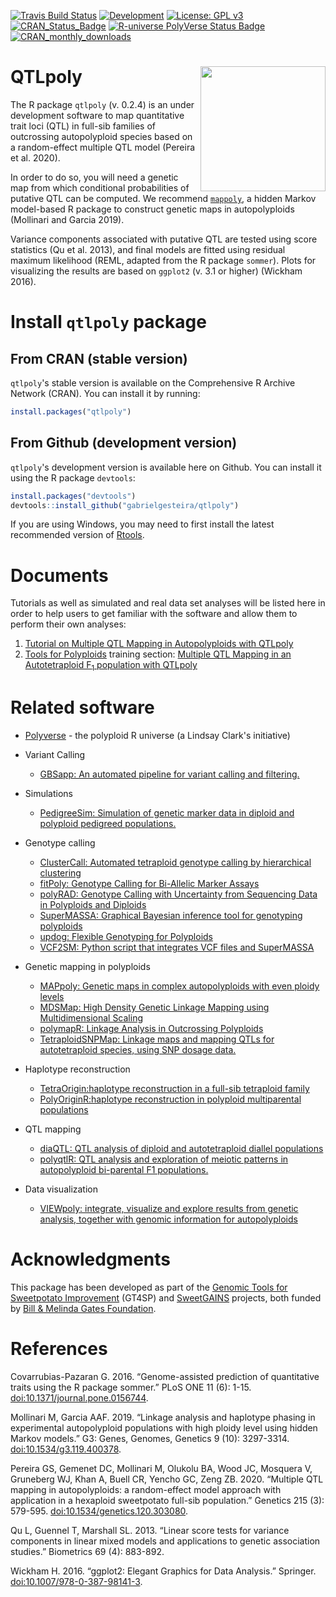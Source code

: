 [![Travis Build Status](https://app.travis-ci.com/gabrielgesteira/QTLpoly.svg?branch=main)](https://app.travis-ci.com/gabrielgesteira/QTLpoly)
 [![Development](https://img.shields.io/badge/development-active-blue.svg)](https://img.shields.io/badge/development-active-blue.svg)
[![License: GPL v3](https://img.shields.io/badge/License-GPL%20v3-blue.svg)](https://www.gnu.org/licenses/gpl-3.0)
[![CRAN_Status_Badge](http://www.r-pkg.org/badges/version/qtlpoly)](https://cran.r-project.org/package=qtlpoly)
[![R-universe PolyVerse Status Badge](https://polyploids.r-universe.dev/badges/qtlpoly)](https://polyploids.r-universe.dev/badges/qtlpoly)
[![CRAN_monthly_downloads](https://cranlogs.r-pkg.org/badges/qtlpoly)](https://cranlogs.r-pkg.org/badges/qtlpoly?color=orange)



# QTLpoly <img src="https://raw.githubusercontent.com/gabrielgesteira/QTLpoly/main/hex.png" align="right" width="200" />

The R package `qtlpoly` (v. 0.2.4) is an under development software to map quantitative trait loci (QTL) in full-sib families of outcrossing autopolyploid species based on a random-effect multiple QTL model (Pereira et al. 2020). 

In order to do so, you will need a genetic map from which conditional probabilities of putative QTL can be computed. We recommend [`mappoly`](https://cran.r-project.org/package=mappoly), a hidden Markov model-based R package to construct genetic maps in autopolyploids (Mollinari and Garcia 2019).

Variance components associated with putative QTL are tested using score statistics (Qu et al. 2013), and final models are fitted using residual maximum likelihood (REML, adapted from the R package `sommer`). Plots for visualizing the results are based on `ggplot2` (v. 3.1 or higher) (Wickham 2016). 

# Install `qtlpoly` package

## From CRAN (stable version)

`qtlpoly`'s stable version is available on the Comprehensive R Archive Network (CRAN). You can install it by running:

```r
install.packages("qtlpoly")
```

## From Github (development version)

`qtlpoly`'s development version is available here on Github. You can install it using the R package `devtools`:

```r
install.packages("devtools")
devtools::install_github("gabrielgesteira/qtlpoly") 
```

If you are using Windows, you may need to first install the latest recommended version of [Rtools](https://cran.r-project.org/bin/windows/Rtools/).

# Documents 

Tutorials as well as simulated and real data set analyses will be listed here in order to help users to get familiar with the software and allow them to perform their own analyses:

1. [Tutorial on Multiple QTL Mapping in Autopolyploids with QTLpoly](https://guilherme-pereira.github.io/QTLpoly/1-tutorial)
2. [Tools for Polyploids](https://www.polyploids.org/workshop/2021/january/info) training section: [Multiple QTL Mapping in an Autotetraploid F<sub>1</sub> population with QTLpoly](https://guilherme-pereira.github.io/QTLpoly/2-tetraploid_example.html)


# Related software

* [Polyverse](https://polyploids.r-universe.dev/ui#builds) - the polyploid R universe (a Lindsay Clark's initiative)

* Variant Calling
  *  [GBSapp: An automated pipeline for variant calling and filtering.](https://github.com/bodeolukolu/GBSapp)

* Simulations
  * [PedigreeSim: Simulation of genetic marker data in diploid and polyploid pedigreed populations.](https://www.wur.nl/en/show/Software-PedigreeSim.htm)

* Genotype calling
  * [ClusterCall: Automated tetraploid genotype calling by hierarchical clustering](https://potatobreeding.cals.wisc.edu/software/)
  * [fitPoly: Genotype Calling for Bi-Allelic Marker Assays](https://CRAN.R-project.org/package=fitPoly)
  * [polyRAD: Genotype Calling with Uncertainty from Sequencing Data in Polyploids and Diploids](https://CRAN.R-project.org/package=polyRAD)
  * [SuperMASSA: Graphical Bayesian inference tool for genotyping polyploids](https://bitbucket.org/orserang/supermassa)
  * [updog: Flexible Genotyping for Polyploids](https://CRAN.R-project.org/package=updog)
  * [VCF2SM: Python script that integrates VCF files and SuperMASSA](https://github.com/guilherme-pereira/vcf2sm)
 
* Genetic mapping in polyploids
  * [MAPpoly: Genetic maps in complex autopolyploids with even ploidy levels](https://CRAN.R-project.org/package=mappoly)
  * [MDSMap: High Density Genetic Linkage Mapping using Multidimensional Scaling](https://CRAN.R-project.org/package=MDSMap)
  * [polymapR: Linkage Analysis in Outcrossing Polyploids](https://CRAN.R-project.org/package=polymapR)
  * [TetraploidSNPMap: Linkage maps and mapping QTLs for autotetraploid species, using SNP dosage data.](https://www.bioss.ac.uk/knowledge/tetraploidmap/)
  
  
* Haplotype reconstruction
  * [TetraOrigin:haplotype reconstruction in a full-sib tetraploid family](https://github.com/chaozhi/TetraOrigin)
  * [PolyOriginR:haplotype reconstruction in polyploid multiparental populations](https://github.com/chaozhi/PolyOriginR)

* QTL mapping
  * [diaQTL: QTL analysis of diploid and autotetraploid diallel populations](https://github.com/jendelman/diaQTL)
  * [polyqtlR: QTL analysis and exploration of meiotic patterns in autopolyploid bi-parental F1 populations.](https://CRAN.R-project.org/package=polyqtlR)
  
* Data visualization
  * [VIEWpoly: integrate, visualize and explore results from genetic analysis, together with genomic information for autopolyploids](https://CRAN.R-project.org/package=viewpoly)
  

# Acknowledgments

This package has been developed as part of the [Genomic Tools for Sweetpotato Improvement](https://sweetpotatogenomics.cals.ncsu.edu/) (GT4SP) and [SweetGAINS](https://cgspace.cgiar.org/handle/10568/106838) projects, both funded by [Bill \& Melinda Gates Foundation](https://www.gatesfoundation.org/).

# References

Covarrubias-Pazaran G. 2016. “Genome-assisted prediction of quantitative traits using the R package sommer.” PLoS ONE 11 (6): 1-15. [doi:10.1371/journal.pone.0156744](https://doi.org/10.1371/journal.pone.0156744).

Mollinari M, Garcia AAF. 2019. “Linkage analysis and haplotype phasing in experimental autopolyploid populations with high ploidy level using hidden Markov models.” G3: Genes, Genomes, Genetics 9 (10): 3297-3314. [doi:10.1534/g3.119.400378](https://doi.org/10.1534/g3.119.400378).

Pereira GS, Gemenet DC, Mollinari M, Olukolu BA, Wood JC, Mosquera V, Gruneberg WJ, Khan A, Buell CR, Yencho GC, Zeng ZB. 2020. “Multiple QTL mapping in autopolyploids: a random-effect model approach with application in a hexaploid sweetpotato full-sib population.” Genetics 215 (3): 579-595. [doi:10.1534/genetics.120.303080](https://doi.org/10.1534/genetics.120.303080).

Qu L, Guennel T, Marshall SL. 2013. “Linear score tests for variance components in linear mixed models and applications to genetic association studies.” Biometrics 69 (4): 883-892.

Wickham H. 2016. “ggplot2: Elegant Graphics for Data Analysis.” Springer. [doi:10.1007/978-0-387-98141-3](https://www.springer.com/gp/book/9780387981413).
